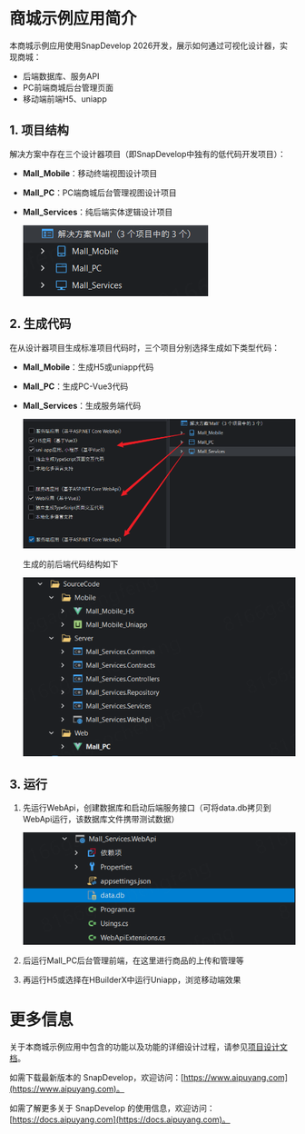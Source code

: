 # 商城示例应用简介

本商城示例应用使用SnapDevelop 2026开发，展示如何通过可视化设计器，实现商城：

- 后端数据库、服务API
- PC前端商城后台管理页面
- 移动端前端H5、uniapp

## 1. 项目结构

解决方案中存在三个设计器项目（即SnapDevelop中独有的低代码开发项目）：

- **Mall_Mobile**：移动终端视图设计项目

- **Mall_PC**：PC端商城后台管理视图设计项目

- **Mall_Services**：纯后端实体逻辑设计项目

  ![image-20250519153955019](assets/README/image-20250519153955019.png) 

## 2. 生成代码

在从设计器项目生成标准项目代码时，三个项目分别选择生成如下类型代码：

- **Mall_Mobile**：生成H5或uniapp代码

- **Mall_PC**：生成PC-Vue3代码

- **Mall_Services**：生成服务端代码

  ![image-20250519155126775](assets/README/image-20250519155126775.png)  
  
  生成的前后端代码结构如下
  
  ![image-20250520091751286](assets/README/image-20250520091751286.png) 

## 3. 运行

1. 先运行WebApi，创建数据库和启动后端服务接口（可将data.db拷贝到WebApi运行，该数据库文件携带测试数据）

   ![image-20250520095445046](assets/README/image-20250520095445046.png) 

2. 后运行Mall_PC后台管理前端，在这里进行商品的上传和管理等

3. 再运行H5或选择在HBuilderX中运行Uniapp，浏览移动端效果

# 更多信息
关于本商城示例应用中包含的功能以及功能的详细设计过程，请参见[项目设计文档](/项目设计文档.md)。

如需下载最新版本的 SnapDevelop，欢迎访问：[https://www.aipuyang.com](https://www.aipuyang.com)。

如需了解更多关于 SnapDevelop 的使用信息，欢迎访问：[https://docs.aipuyang.com](https://docs.aipuyang.com)。
